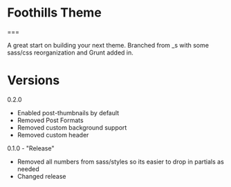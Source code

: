 # Foothills Theme
===

A great start on building your next theme. Branched from _s with some sass/css reorganization and Grunt added in.

# Versions
0.2.0
- Enabled post-thumbnails by default
- Removed Post Formats
- Removed custom background support
- Removed custom header

0.1.0 - "Release" 
- Removed all numbers from sass/styles so its easier to drop in partials as needed
- Changed release

